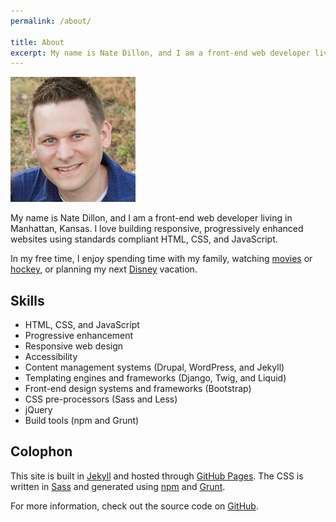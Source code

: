 ```yaml
---
permalink: /about/

title: About
excerpt: My name is Nate Dillon, and I am a front-end web developer living in Manhattan, Kansas.
---
```


<div class="profile-picture">
  <img src="/dist/img/profile.jpg" srcset="/dist/img/profile@2x.jpg 2x" alt="Nate Dillon profile picture" width="200" height="200">
</div>

My name is Nate Dillon, and I am a front-end web developer living in Manhattan, Kansas. I love building responsive, progressively enhanced websites using standards compliant HTML, CSS, and JavaScript.

In my free time, I enjoy spending time with my family, watching [movies](https://letterboxd.com/natedillon/ "Nate Dillon’s Letterboxd Profile") or [hockey](https://www.nhl.com/penguins/ "Pittsburgh Penguins"), or planning my next [Disney](https://disneyparks.disney.go.com/ "Disney Parks") vacation.

## Skills

- HTML, CSS, and JavaScript
- Progressive enhancement
- Responsive web design
- Accessibility
- Content management systems (Drupal, WordPress, and Jekyll)
- Templating engines and frameworks (Django, Twig, and Liquid)
- Front-end design systems and frameworks (Bootstrap)
- CSS pre-processors (Sass and Less)
- jQuery
- Build tools (npm and Grunt)

## Colophon

This site is built in [Jekyll](https://jekyllrb.com/) and hosted through [GitHub Pages](https://pages.github.com/). The CSS is written in [Sass](http://sass-lang.com/) and generated using [npm](https://www.npmjs.com/) and [Grunt](http://gruntjs.com/).

For more information, check out the source code on [GitHub](https://github.com/natedillon/dnathandillon.com "GitHub - natedillon/dnathandillon.com").
